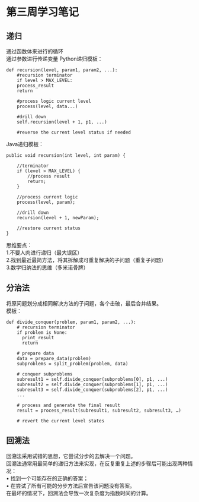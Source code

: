 # 第三周学习笔记
## 递归
通过函数体来进行的循环   
通过参数进行传递变量
Python递归模板：      
```
def recursion(level, param1, param2, ...):
    #recursion terminator
	if level > MAX_LEVEL:
	process_result
	return
	
	#process logic current level
	process(level, data...)
	
	#drill down
	self.recursion(level + 1, p1, ...)
	
	#reverse the current level status if needed
```
Java递归模板：   
```
public void recursion(int level, int param) {
	
	//terminator
	if (level > MAX_LEVEL) {
		//process result
		return;
	}
	
	//process current logic
	process(level, param);
	
	//drill down
	recursion(level + 1, newParam);
	
	//restore current status
}
```
思维要点：   
1.不要人肉进行递归（最大误区）   
2.找到最近最简方法，将其拆解成可重复解决的子问题（重复子问题）   
3.数学归纳法的思维（多米诺骨牌）   

## 分治法
将原问题划分成相同解决方法的子问题，各个击破，最后合并结果。   
模板：   
```
def divide_conquer(problem, param1, param2, ...):
    # recursion terminator 
	if problem is None:
      print_result 
	  return
    
	# prepare data
    data = prepare_data(problem)
    subproblems = split_problem(problem, data) 
	
	# conquer subproblems
    subresult1 = self.divide_conquer(subproblems[0], p1, ...) 
	subresult2 = self.divide_conquer(subproblems[1], p1, ...) 
	subresult3 = self.divide_conquer(subproblems[2], p1, ...)
	...
    
	# process and generate the final result
    result = process_result(subresult1, subresult2, subresult3, …)

    # revert the current level states
```

## 回溯法
回溯法采用试错的思想，它尝试分步的去解决一个问题。   
回溯法通常用最简单的递归方法来实现，在反复重复上述的步骤后可能出现两种情况：   
	• 找到一个可能存在的正确的答案；   
	• 在尝试了所有可能的分步方法后宣告该问题没有答案。   
在最坏的情况下，回溯法会导致一次复杂度为指数时间的计算。   






























